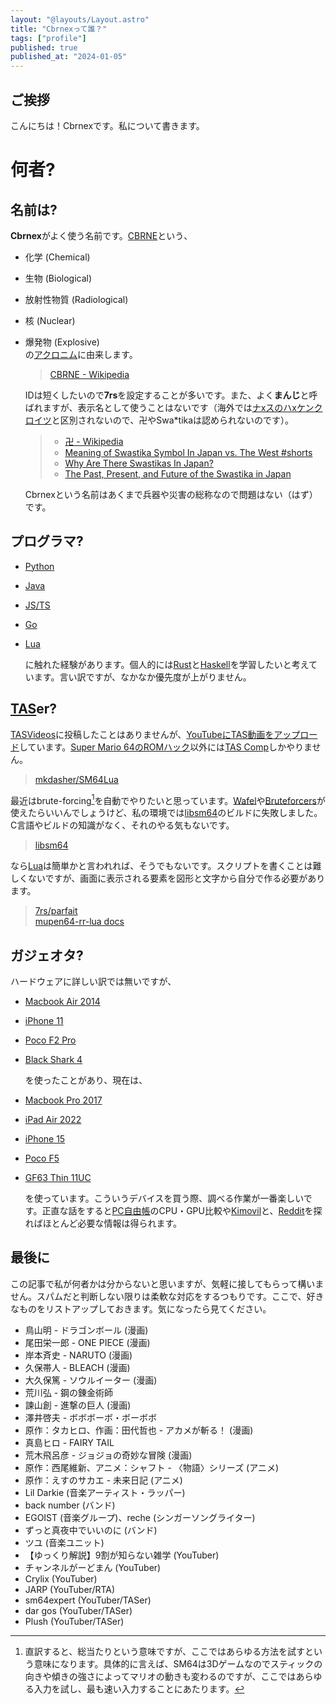 ```yaml
---
layout: "@layouts/Layout.astro"
title: "Cbrnexって誰？"
tags: ["profile"]
published: true
published_at: "2024-01-05"
---
```


## ご挨拶

  こんにちは！Cbrnexです。私について書きます。  

# 何者?  

[cbrne]: https://ja.wikipedia.org/wiki/CBRNE
[acronym]: https://ja.wikipedia.org/wiki/%E9%A0%AD%E5%AD%97%E8%AA%9E  
[h-kenkreuz]: https://ja.wikipedia.org/wiki/%E3%83%8F%E3%83%BC%E3%82%B1%E3%83%B3%E3%82%AF%E3%83%AD%E3%82%A4%E3%83%84  

## 名前は?  

  **Cbrnex**がよく使う名前です。[CBRNE][cbrne]という、

- 化学 (Chemical)  
- 生物 (Biological)  
- 放射性物質 (Radiological)  
- 核 (Nuclear)  
- 爆発物 (Explosive)  
  の[アクロニム][acronym]に由来します。  

  > [CBRNE - Wikipedia][cbrne]  

  IDは短くしたいので**7rs**を設定することが多いです。また、よく**まんじ**と呼ばれますが、表示名として使うことはないです（海外では[ナxスのハxケンクロイツ][h-kenkreuz]と区別されないので、卍やSwa*tikaは認められないのです）。  

  > - [卍 - Wikipedia](https://ja.wikipedia.org/wiki/%E5%8D%8D)  
  > - [Meaning of Swastika Symbol In Japan vs. The West #shorts](https://youtu.be/Di4pA8-gBY0)  
  > - [Why Are There Swastikas In Japan?](https://www.tofugu.com/japan/japanese-swastika/)  
  > - [The Past, Present, and Future of the Swastika in Japan](https://www.asianstudies.org/publications/eaa/archives/the-past-present-and-future-of-the-swastika-in-japan/)  

  Cbrnexという名前はあくまで兵器や災害の総称なので問題はない（はず）です。  

[python]: https://www.python.org/  
[java]: https://www.java.com/ja/  
[typescript]: https://www.typescriptlang.org/  
[go]: https://go.dev/  
[lua]: https://www.lua.org/  
[haskell]: https://www.haskell.org/  
[rust]: https://www.rust-lang.org/ja  

## プログラマ?

- [Python][python]  
- [Java][java]  
- [JS/TS][typescript]  
- [Go][go]  
- [Lua][lua]  

  に触れた経験があります。個人的には[Rust][rust]と[Haskell][haskell]を学習したいと考えています。言い訳ですが、なかなか優先度が上がりません。  

[youtube]: https://7rs.dev/yt2  
[tasvideos]: https://tasvideos.org/  
[wiki-tas]: https://ja.wikipedia.org/wiki/TAS_(%E3%82%B2%E3%83%BC%E3%83%A0)  
[romhacking.com]: https://romhacking.com/  
[wafel]: https://github.com/branpk/wafel  
[libsm64]: https://github.com/libsm64/libsm64  
[sm64_bruteforcers]: https://github.com/FramePerfection/sm64_bruteforcers  

## [TAS][wiki-tas]er?

  [TASVideos][tasvideos]に投稿したことはありませんが、[YouTubeにTAS動画をアップロード][youtube]しています。[Super Mario 64のROMハック][romhacking.com]以外には[TAS Comp](https://discord.gg/sm64tas)しかやりません。  

  > [mkdasher/SM64Lua](https://github.com/mkdasher/SM64Lua)  

  最近はbrute-forcing[^brute-forcing]を自動でやりたいと思っています。[Wafel][wafel]や[Bruteforcers][sm64_bruteforcers]が使えたらいいんでしょうけど、私の環境では[libsm64][libsm64]のビルドに失敗しました。C言語やビルドの知識がなく、それのやる気もないです。  

  > [libsm64][libsm64]  

  なら[Lua][lua]は簡単かと言われれば、そうでもないです。スクリプトを書くことは難しくないですが、画面に表示される要素を図形と文字から自分で作る必要があります。  

  > [7rs/parfait](https://github.com/7rs/parfait)  
  > [mupen64-rr-lua docs](https://wade7wastaken.github.io/MupenLuaDoc/)  

[^brute-forcing]: 直訳すると、総当たりという意味ですが、ここではあらゆる方法を試すという意味になります。具体的に言えば、SM64は3Dゲームなのでスティックの向きや傾きの強さによってマリオの動きも変わるのですが、ここではあらゆる入力を試し、最も速い入力することにあたります。  

[iphone11]: https://support.apple.com/kb/SP804  
[macbook-air-2014]: https://support.apple.com/kb/sp700  
[poco-f2-pro]: https://www.po.co/global/poco-f2-pro/  
[black-shark-4]: https://www.kimovil.com/en/where-to-buy-black-shark-4  
[macbook-pro-2017]: https://support.apple.com/kb/SP754  
[ipad-air-2022]: https://support.apple.com/kb/SP866  
[iphone15]: https://support.apple.com/kb/SP901  
[poco-f5]: https://www.po.co/global/product/poco-f5  
[gf63]: https://jp.msi.com/Laptop/GF63-Thin-11UX  
[pcfreebook]: https://pcfreebook.com/  
[kimovil]: https://www.kimovil.com/en/  
[reddit]: https://www.reddit.com/  

## ガジェオタ?  

  ハードウェアに詳しい訳では無いですが、  

- [Macbook Air 2014][macbook-air-2014]  
- [iPhone 11][iphone11]  
- [Poco F2 Pro][poco-f2-pro]  
- [Black Shark 4][black-shark-4]  
  
  を使ったことがあり、現在は、  

- [Macbook Pro 2017][macbook-pro-2017]  
- [iPad Air 2022][ipad-air-2022]  
- [iPhone 15][iphone15]  
- [Poco F5][poco-f5]  
- [GF63 Thin 11UC][gf63]  
  
  を使っています。こういうデバイスを買う際、調べる作業が一番楽しいです。正直な話をすると[PC自由帳][pcfreebook]のCPU・GPU比較や[Kimovil][kimovil]と、[Reddit][reddit]を探ればほとんど必要な情報は得られます。  

## 最後に  

  この記事で私が何者かは分からないと思いますが、気軽に接してもらって構いません。スパムだと判断しない限りは柔軟な対応をするつもりです。ここで、好きなものをリストアップしておきます。気になったら見てください。  

- 鳥山明 - ドラゴンボール (漫画)  
- 尾田栄一郎 - ONE PIECE (漫画)  
- 岸本斉史 - NARUTO (漫画)  
- 久保帯人 - BLEACH (漫画)  
- 大久保篤 - ソウルイーター (漫画)  
- 荒川弘 - 鋼の錬金術師  
- 諫山創 - 進撃の巨人 (漫画)  
- 澤井啓夫 - ボボボーボ・ボーボボ
- 原作：タカヒロ、作画：田代哲也 - アカメが斬る！ (漫画)  
- 真島ヒロ - FAIRY TAIL  
- 荒木飛呂彦 - ジョジョの奇妙な冒険 (漫画)  
- 原作：西尾維新、アニメ：シャフト - 〈物語〉シリーズ (アニメ)  
- 原作：えすのサカエ - 未来日記 (アニメ)  
- Lil Darkie (音楽アーティスト・ラッパー)  
- back number (バンド)  
- EGOIST (音楽グループ)、reche (シンガーソングライター)  
- ずっと真夜中でいいのに (バンド)  
- ツユ (音楽ユニット)  
- 【ゆっくり解説】9割が知らない雑学 (YouTuber)  
- チャンネルがーどまん (YouTuber)  
- Crylix (YouTuber)  
- JARP (YouTuber/RTA)  
- sm64expert (YouTuber/TASer)  
- dar gos (YouTuber/TASer)  
- Plush (YouTuber/TASer)  

